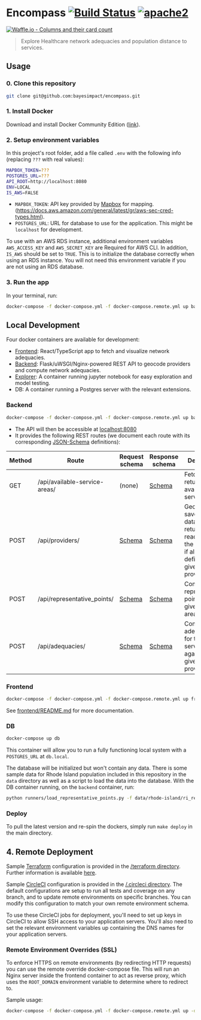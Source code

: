 # Encompass [![Build Status][build]](https://circleci.com/gh/bayesimpact/encompass) [![apache2]](https://www.apache.org/licenses/LICENSE-2.0)

[build]: https://img.shields.io/circleci/project/bayesimpact/encompass.svg?branch=master&style=flat-square
[apache2]: https://img.shields.io/badge/License-Apache%202.0-blue.svg
[![Waffle.io - Columns and their card count](https://badge.waffle.io/bayesimpact/encompass.svg?columns=all)](http://waffle.io/bayesimpact/encompass)

> Explore Healthcare network adequacies and population distance to services.

## Usage

### 0. Clone this repository
```bash
git clone git@github.com:bayesimpact/encompass.git
```

### 1. Install Docker

Download and install Docker Community Edition ([link](https://store.docker.com/search?offering=community&type=edition)).

### 2. Setup environment variables

In this project's root folder, add a file called `.env` with the following info (replacing `???` with real values):

```sh
MAPBOX_TOKEN=???
POSTGRES_URL=???
API_ROOT=http://localhost:8080
ENV=LOCAL
IS_AWS=FALSE
```

* `MAPBOX_TOKEN`: API key provided by [Mapbox](mapbox.com) for mapping.
(https://docs.aws.amazon.com/general/latest/gr/aws-sec-cred-types.html).
* `POSTGRES_URL`: URL for database to use for the application. This might be `localhost` for development.

To use with an AWS RDS instance, additional environment variables `AWS_ACCESS_KEY` and `AWS_SECRET_KEY` are Required for AWS CLI. In addition, `IS_AWS` should be set to `TRUE`. This is to initialize the database correctly when using an RDS instance. You will not need this environment variable if you are not using an RDS database.

### 3. Run the app

In your terminal, run:

```sh
docker-compose -f docker-compose.yml -f docker-compose.remote.yml up backend frontend
```

## Local Development

Four docker containers are available for development:

- [Frontend](frontend/Dockerfile): React/TypeScript app to fetch and visualize network adequacies.
- [Backend](backend/Dockerfile): Flask/uWSGI/Nginx-powered REST API to geocode providers and compute network adequacies.
- [Explorer](explorer/Dockerfile): A container running jupyter notebook for easy exploration and model testing.
- DB: A container running a Postgres server with the relevant extensions.

### Backend

```sh
docker-compose -f docker-compose.yml -f docker-compose.remote.yml up backend
```

- The API will then be accessible at [localhost:8080](http://localhost:8080)
- It provides the following REST routes (we document each route with its corresponding [JSON-Schema](https://spacetelescope.github.io/understanding-json-schema/) definitions):

| Method  | Route                               | Request schema  | Response schema | Description           |
|---------|-------------------------------------|-----------------|-----------------|-----------------------|
| GET     | /api/available-service-areas/       | (none)          | [Schema](shared/api-spec/available-service-areas-response.json) | Fetches and returns all available service areas |
| POST    | /api/providers/                     | [Schema](shared/api-spec/providers-request.json) | [Schema](shared/api-spec/providers-response.json) | Geocodes, saves to the database, and returns (or, reads from the database if already defined) the given providers |
| POST    | /api/representative_points/         | [Schema](shared/api-spec/representative-points-request.json) | [Schema](shared/api-spec/representative-points-response.json) | Computes representative points for the given service areas |
| POST    | /api/adequacies/                    | [Schema](shared/api-spec/adequacies-request.json) | [Schema](shared/api-spec/adequacies-response.json) | Computes adequacies for the given service areas against the given providers |

### Frontend

```sh
docker-compose -f docker-compose.yml -f docker-compose.remote.yml up frontend
```

See [frontend/README.md](frontend/README.md) for more documentation.

### DB
```bash
docker-compose up db
```

This container will allow you to run a fully functioning local system with a `POSTGRES_URL` at `db.local`.

The database will be initialized but won't contain any data. There is some sample data for Rhode Island population included in this repository in the `data` directory as well as a script to load the data into the database. With the DB container running, on the `backend` container, run:
```bash
python runners/load_representative_points.py -f data/rhode-island/ri_representative_points.geojson
```

### Deploy
To pull the latest version and re-spin the dockers, simply run `make deploy` in the main directory.

## 4. Remote Deployment
Sample [Terraform](terraform.io) configuration is provided in the [/terraform directory](/terraform). Further information is available [here](/terraform/README.md).

Sample [CircleCI](circleci.com) configuration is provided in the [/.circleci directory](/.circleci). The default configurations are setup to run all tests and coverage on any branch, and to update remote environments on specific branches. You can modify this configuration to match your own remote environment schema.

To use these CircleCI jobs for deployment, you'll need to set up keys in CircleCI to allow SSH access to your application servers. You'll also need to set the relevant environment variables up containing the DNS names for your application servers.

### Remote Environment Overrides (SSL)
To enforce HTTPS on remote environments (by redirecting HTTP requests) you can use the remote override docker-compose file. This will run an Nginx server inside the frontend container to act as reverse proxy, which uses the `ROOT_DOMAIN` environment variable to determine where to redirect to.

Sample usage:
```bash
docker-compose -f docker-compose.yml -f docker-compose.remote.yml up -d frontend backend
```
